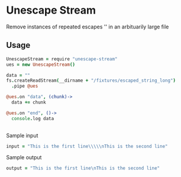 # Unescape Stream

Remove instances of repeated escapes '\' in an arbituarily large file

## Usage
```coffee
UnescapeStream = require "unescape-stream"
ues = new UnescapeStream()

data = ""
fs.createReadStream(__dirname + "/fixtures/escaped_string_long")
  .pipe @ues

@ues.on "data", (chunk)->
  data += chunk

@ues.on "end", ()->
  console.log data
  
```

Sample input
```coffee
input = "This is the first line\\\\\nThis is the second line"
```

Sample output
```coffee
output = "This is the first line\nThis is the second line"
```
